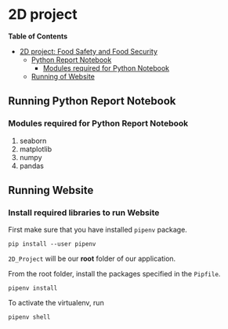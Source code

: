 # 2D project
**Table of Contents**

- [2D project: Food Safety and Food Security](#2d-project)
    - [Python Report Notebook](#running-python-report-notebook)
        - [Modules required for Python Notebook](#modules-required-for-python-report-notebook)
    - [Running of Website](#running-website)


## Running Python Report Notebook

### Modules required for Python Report Notebook
1. seaborn 
2. matplotlib
3. numpy 
4. pandas

## Running Website

### Install required libraries to run Website


First make sure that you have installed `pipenv` package.

```shell
pip install --user pipenv
```

`2D_Project` will be our **root** folder of our application. 

From the root folder, install the packages specified in the `Pipfile`.
```shell
pipenv install
```

To activate the virtualenv, run
```shell
pipenv shell
```

